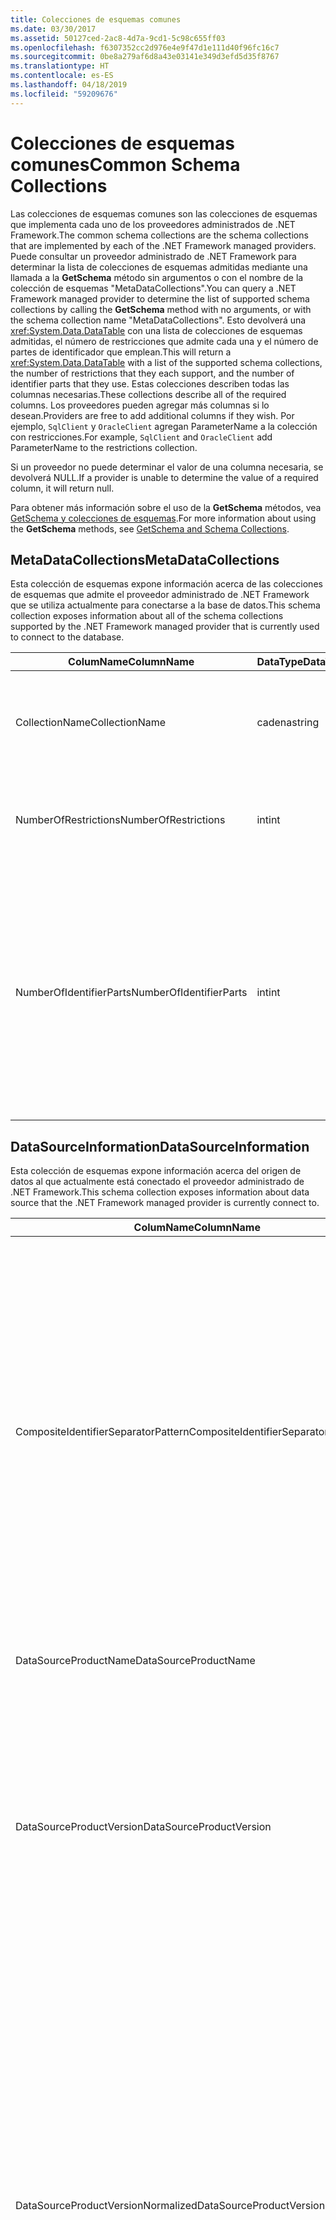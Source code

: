 ```yaml
---
title: Colecciones de esquemas comunes
ms.date: 03/30/2017
ms.assetid: 50127ced-2ac8-4d7a-9cd1-5c98c655ff03
ms.openlocfilehash: f6307352cc2d976e4e9f47d1e111d40f96fc16c7
ms.sourcegitcommit: 0be8a279af6d8a43e03141e349d3efd5d35f8767
ms.translationtype: HT
ms.contentlocale: es-ES
ms.lasthandoff: 04/18/2019
ms.locfileid: "59209676"
---
```

# <a name="common-schema-collections"></a><span data-ttu-id="05017-102">Colecciones de esquemas comunes</span><span class="sxs-lookup"><span data-stu-id="05017-102">Common Schema Collections</span></span>
<span data-ttu-id="05017-103">Las colecciones de esquemas comunes son las colecciones de esquemas que implementa cada uno de los proveedores administrados de .NET Framework.</span><span class="sxs-lookup"><span data-stu-id="05017-103">The common schema collections are the schema collections that are implemented by each of the .NET Framework managed providers.</span></span> <span data-ttu-id="05017-104">Puede consultar un proveedor administrado de .NET Framework para determinar la lista de colecciones de esquemas admitidas mediante una llamada a la **GetSchema** método sin argumentos o con el nombre de la colección de esquemas "MetaDataCollections".</span><span class="sxs-lookup"><span data-stu-id="05017-104">You can query a .NET Framework managed provider to determine the list of supported schema collections by calling the **GetSchema** method with no arguments, or with the schema collection name "MetaDataCollections".</span></span> <span data-ttu-id="05017-105">Esto devolverá una <xref:System.Data.DataTable> con una lista de colecciones de esquemas admitidas, el número de restricciones que admite cada una y el número de partes de identificador que emplean.</span><span class="sxs-lookup"><span data-stu-id="05017-105">This will return a <xref:System.Data.DataTable> with a list of the supported schema collections, the number of restrictions that they each support, and the number of identifier parts that they use.</span></span> <span data-ttu-id="05017-106">Estas colecciones describen todas las columnas necesarias.</span><span class="sxs-lookup"><span data-stu-id="05017-106">These collections describe all of the required columns.</span></span> <span data-ttu-id="05017-107">Los proveedores pueden agregar más columnas si lo desean.</span><span class="sxs-lookup"><span data-stu-id="05017-107">Providers are free to add additional columns if they wish.</span></span> <span data-ttu-id="05017-108">Por ejemplo, `SqlClient` y `OracleClient` agregan ParameterName a la colección con restricciones.</span><span class="sxs-lookup"><span data-stu-id="05017-108">For example, `SqlClient` and `OracleClient` add ParameterName to the restrictions collection.</span></span>  
  
 <span data-ttu-id="05017-109">Si un proveedor no puede determinar el valor de una columna necesaria, se devolverá NULL.</span><span class="sxs-lookup"><span data-stu-id="05017-109">If a provider is unable to determine the value of a required column, it will return null.</span></span>  
  
 <span data-ttu-id="05017-110">Para obtener más información sobre el uso de la **GetSchema** métodos, vea [GetSchema y colecciones de esquemas](../../../../docs/framework/data/adonet/getschema-and-schema-collections.md).</span><span class="sxs-lookup"><span data-stu-id="05017-110">For more information about using the **GetSchema** methods, see [GetSchema and Schema Collections](../../../../docs/framework/data/adonet/getschema-and-schema-collections.md).</span></span>  
  
## <a name="metadatacollections"></a><span data-ttu-id="05017-111">MetaDataCollections</span><span class="sxs-lookup"><span data-stu-id="05017-111">MetaDataCollections</span></span>  
 <span data-ttu-id="05017-112">Esta colección de esquemas expone información acerca de las colecciones de esquemas que admite el proveedor administrado de .NET Framework que se utiliza actualmente para conectarse a la base de datos.</span><span class="sxs-lookup"><span data-stu-id="05017-112">This schema collection exposes information about all of the schema collections supported by the .NET Framework managed provider that is currently used to connect to the database.</span></span>  
  
|<span data-ttu-id="05017-113">ColumName</span><span class="sxs-lookup"><span data-stu-id="05017-113">ColumnName</span></span>|<span data-ttu-id="05017-114">DataType</span><span class="sxs-lookup"><span data-stu-id="05017-114">DataType</span></span>|<span data-ttu-id="05017-115">Descripción</span><span class="sxs-lookup"><span data-stu-id="05017-115">Description</span></span>|  
|----------------|--------------|-----------------|  
|<span data-ttu-id="05017-116">CollectionName</span><span class="sxs-lookup"><span data-stu-id="05017-116">CollectionName</span></span>|<span data-ttu-id="05017-117">cadena</span><span class="sxs-lookup"><span data-stu-id="05017-117">string</span></span>|<span data-ttu-id="05017-118">El nombre de la colección para pasar a la **GetSchema** método para devolver la colección.</span><span class="sxs-lookup"><span data-stu-id="05017-118">The name of the collection to pass to the **GetSchema** method to return the collection.</span></span>|  
|<span data-ttu-id="05017-119">NumberOfRestrictions</span><span class="sxs-lookup"><span data-stu-id="05017-119">NumberOfRestrictions</span></span>|<span data-ttu-id="05017-120">int</span><span class="sxs-lookup"><span data-stu-id="05017-120">int</span></span>|<span data-ttu-id="05017-121">El número de restricciones que se pueden especificar para la colección.</span><span class="sxs-lookup"><span data-stu-id="05017-121">The number of restrictions that may be specified for the collection.</span></span>|  
|<span data-ttu-id="05017-122">NumberOfIdentifierParts</span><span class="sxs-lookup"><span data-stu-id="05017-122">NumberOfIdentifierParts</span></span>|<span data-ttu-id="05017-123">int</span><span class="sxs-lookup"><span data-stu-id="05017-123">int</span></span>|<span data-ttu-id="05017-124">El número de partes del identificador compuesto y nombre del objeto de base de datos.</span><span class="sxs-lookup"><span data-stu-id="05017-124">The number of parts in the composite identifier/database object name.</span></span> <span data-ttu-id="05017-125">Por ejemplo, en SQL Server, sería 3 para las tablas y 4 para las columnas.</span><span class="sxs-lookup"><span data-stu-id="05017-125">For example, in SQL Server, this would be 3 for tables and 4 for columns.</span></span> <span data-ttu-id="05017-126">En Oracle, sería 2 para las tablas y 3 para las columnas.</span><span class="sxs-lookup"><span data-stu-id="05017-126">In Oracle, it would be 2 for tables and 3 for columns.</span></span>|  
  
## <a name="datasourceinformation"></a><span data-ttu-id="05017-127">DataSourceInformation</span><span class="sxs-lookup"><span data-stu-id="05017-127">DataSourceInformation</span></span>  
 <span data-ttu-id="05017-128">Esta colección de esquemas expone información acerca del origen de datos al que actualmente está conectado el proveedor administrado de .NET Framework.</span><span class="sxs-lookup"><span data-stu-id="05017-128">This schema collection exposes information about data source that the .NET Framework managed provider is currently connect to.</span></span>  
  
|<span data-ttu-id="05017-129">ColumName</span><span class="sxs-lookup"><span data-stu-id="05017-129">ColumnName</span></span>|<span data-ttu-id="05017-130">DataType</span><span class="sxs-lookup"><span data-stu-id="05017-130">DataType</span></span>|<span data-ttu-id="05017-131">Descripción</span><span class="sxs-lookup"><span data-stu-id="05017-131">Description</span></span>|  
|----------------|--------------|-----------------|  
|<span data-ttu-id="05017-132">CompositeIdentifierSeparatorPattern</span><span class="sxs-lookup"><span data-stu-id="05017-132">CompositeIdentifierSeparatorPattern</span></span>|<span data-ttu-id="05017-133">cadena</span><span class="sxs-lookup"><span data-stu-id="05017-133">string</span></span>|<span data-ttu-id="05017-134">La expresión regular que va a hacer corresponder los separadores compuestos en un identificador compuesto.</span><span class="sxs-lookup"><span data-stu-id="05017-134">The regular expression to match the composite separators in a composite identifier.</span></span> <span data-ttu-id="05017-135">Por ejemplo, "\\."</span><span class="sxs-lookup"><span data-stu-id="05017-135">For example, "\\."</span></span> <span data-ttu-id="05017-136">(para SQL Server) o "\@&#124;\\."</span><span class="sxs-lookup"><span data-stu-id="05017-136">(for SQL Server) or "\@&#124;\\."</span></span> <span data-ttu-id="05017-137">(en Oracle).</span><span class="sxs-lookup"><span data-stu-id="05017-137">(for Oracle).</span></span><br /><br /> <span data-ttu-id="05017-138">Un identificador compuesto es normalmente lo que se usa para un nombre de objeto de base de datos, por ejemplo: pubs.dbo.authors o pubs\@dbo.authors.</span><span class="sxs-lookup"><span data-stu-id="05017-138">A composite identifier is typically what is used for a database object name, for example: pubs.dbo.authors or pubs\@dbo.authors.</span></span><br /><br /> <span data-ttu-id="05017-139">SQL Server, utilice la expresión regular "\\.".</span><span class="sxs-lookup"><span data-stu-id="05017-139">For SQL Server, use the regular expression "\\.".</span></span> <span data-ttu-id="05017-140">En OracleClient, utilice "\@&#124;\\.".</span><span class="sxs-lookup"><span data-stu-id="05017-140">For OracleClient, use "\@&#124;\\.".</span></span><br /><br /> <span data-ttu-id="05017-141">En ODBC, utilice Catalog_name_seperator.</span><span class="sxs-lookup"><span data-stu-id="05017-141">For ODBC use the Catalog_name_seperator.</span></span><br /><br /> <span data-ttu-id="05017-142">En OLE DB, use DBLITERAL_CATALOG_SEPARATOR o DBLITERAL_SCHEMA_SEPARATOR.</span><span class="sxs-lookup"><span data-stu-id="05017-142">For OLE DB use DBLITERAL_CATALOG_SEPARATOR or DBLITERAL_SCHEMA_SEPARATOR.</span></span>|  
|<span data-ttu-id="05017-143">DataSourceProductName</span><span class="sxs-lookup"><span data-stu-id="05017-143">DataSourceProductName</span></span>|<span data-ttu-id="05017-144">cadena</span><span class="sxs-lookup"><span data-stu-id="05017-144">string</span></span>|<span data-ttu-id="05017-145">El nombre del producto al que tiene acceso el proveedor, por ejemplo, "Oracle" o "SQLServer".</span><span class="sxs-lookup"><span data-stu-id="05017-145">The name of the product accessed by the provider, such as "Oracle" or "SQLServer".</span></span>|  
|<span data-ttu-id="05017-146">DataSourceProductVersion</span><span class="sxs-lookup"><span data-stu-id="05017-146">DataSourceProductVersion</span></span>|<span data-ttu-id="05017-147">cadena</span><span class="sxs-lookup"><span data-stu-id="05017-147">string</span></span>|<span data-ttu-id="05017-148">Indica la versión del producto al que tiene acceso el proveedor, en el formato nativo de los orígenes de datos y no en el formato de Microsoft.</span><span class="sxs-lookup"><span data-stu-id="05017-148">Indicates the version of the product accessed by the provider, in the data sources native format and not in Microsoft format.</span></span><br /><br /> <span data-ttu-id="05017-149">En algunos casos, DataSourceProductVersion y DataSourceProductVersionNormalized tendrán el mismo valor.</span><span class="sxs-lookup"><span data-stu-id="05017-149">In some cases DataSourceProductVersion and DataSourceProductVersionNormalized will be the same value.</span></span> <span data-ttu-id="05017-150">En el caso de OLE DB y ODBC, serán siempre iguales dado que se asignan a la misma llamada de función en la API nativa subyacente.</span><span class="sxs-lookup"><span data-stu-id="05017-150">In the case of OLE DB and ODBC, these will always be the same as they are mapped to the same function call in the underlying native API.</span></span>|  
|<span data-ttu-id="05017-151">DataSourceProductVersionNormalized</span><span class="sxs-lookup"><span data-stu-id="05017-151">DataSourceProductVersionNormalized</span></span>|<span data-ttu-id="05017-152">cadena</span><span class="sxs-lookup"><span data-stu-id="05017-152">string</span></span>|<span data-ttu-id="05017-153">Una versión normalizada del origen de datos, de forma que se puede comparar con `String.Compare()`.</span><span class="sxs-lookup"><span data-stu-id="05017-153">A normalized version for the data source, such that it can be compared with `String.Compare()`.</span></span> <span data-ttu-id="05017-154">Su formato es coherente con todas las versiones del proveedor para evitar que la versión 10 se clasifique entre la versión 1 y la versión 2.</span><span class="sxs-lookup"><span data-stu-id="05017-154">The format of this is consistent for all versions of the provider to prevent version 10 from sorting between version 1 and version 2.</span></span><br /><br /> <span data-ttu-id="05017-155">Por ejemplo, el proveedor de Oracle utiliza un formato de "nn.nn.nn.nn.nn" en su versión normalizada, lo que hace que un origen de datos de Oracle 8i devuelva "08.01.07.04.01".</span><span class="sxs-lookup"><span data-stu-id="05017-155">For example, the Oracle provider uses a format of "nn.nn.nn.nn.nn" for its normalized version, which causes an Oracle 8i data source to return "08.01.07.04.01".</span></span> <span data-ttu-id="05017-156">SQL Server utiliza el formato típico de "nn.nn.nnnn" de Microsoft.</span><span class="sxs-lookup"><span data-stu-id="05017-156">SQL Server uses the typical Microsoft "nn.nn.nnnn" format.</span></span><br /><br /> <span data-ttu-id="05017-157">En algunos casos, DataSourceProductVersion y DataSourceProductVersionNormalized tendrán el mismo valor.</span><span class="sxs-lookup"><span data-stu-id="05017-157">In some cases, DataSourceProductVersion and DataSourceProductVersionNormalized will be the same value.</span></span> <span data-ttu-id="05017-158">En el caso de OLE DB y ODBC, serán siempre iguales dado que se asignan a la misma llamada de función en la API nativa subyacente.</span><span class="sxs-lookup"><span data-stu-id="05017-158">In the case of OLE DB and ODBC these will always be the same as they are mapped to the same function call in the underlying native API.</span></span>|  
|<span data-ttu-id="05017-159">GroupByBehavior</span><span class="sxs-lookup"><span data-stu-id="05017-159">GroupByBehavior</span></span>|<xref:System.Data.Common.GroupByBehavior>|<span data-ttu-id="05017-160">Especifica la relación entre las columnas de una cláusula GROUP BY y las columnas no agregadas de la lista de selección.</span><span class="sxs-lookup"><span data-stu-id="05017-160">Specifies the relationship between the columns in a GROUP BY clause and the non-aggregated columns in the select list.</span></span>|  
|<span data-ttu-id="05017-161">IdentifierPattern</span><span class="sxs-lookup"><span data-stu-id="05017-161">IdentifierPattern</span></span>|<span data-ttu-id="05017-162">cadena</span><span class="sxs-lookup"><span data-stu-id="05017-162">string</span></span>|<span data-ttu-id="05017-163">Expresión regular que crea una correspondencia con un identificador y con un valor de coincidencia del identificador.</span><span class="sxs-lookup"><span data-stu-id="05017-163">A regular expression that matches an identifier and has a match value of the identifier.</span></span> <span data-ttu-id="05017-164">Por ejemplo, "[A-Za-z0-9_#$]".</span><span class="sxs-lookup"><span data-stu-id="05017-164">For example "[A-Za-z0-9_#$]".</span></span>|  
|<span data-ttu-id="05017-165">IdentifierCase</span><span class="sxs-lookup"><span data-stu-id="05017-165">IdentifierCase</span></span>|<xref:System.Data.Common.IdentifierCase>|<span data-ttu-id="05017-166">Indica si los identificadores que no se incluyen entre comillas se usan con distinción de mayúsculas y minúsculas o no.</span><span class="sxs-lookup"><span data-stu-id="05017-166">Indicates whether non-quoted identifiers are treated as case sensitive or not.</span></span>|  
|<span data-ttu-id="05017-167">OrderByColumnsInSelect</span><span class="sxs-lookup"><span data-stu-id="05017-167">OrderByColumnsInSelect</span></span>|<span data-ttu-id="05017-168">bool</span><span class="sxs-lookup"><span data-stu-id="05017-168">bool</span></span>|<span data-ttu-id="05017-169">Especifica si las columnas de una cláusula ORDER BY deben estar en la lista de selección.</span><span class="sxs-lookup"><span data-stu-id="05017-169">Specifies whether columns in an ORDER BY clause must be in the select list.</span></span> <span data-ttu-id="05017-170">Un valor de true indica que es necesario que estén en la lista de selección; un valor de false indica que no es necesario que estén en la lista de selección.</span><span class="sxs-lookup"><span data-stu-id="05017-170">A value of true indicates that they are required to be in the select list, a value of false indicates that they are not required to be in the select list.</span></span>|  
|<span data-ttu-id="05017-171">ParameterMarkerFormat</span><span class="sxs-lookup"><span data-stu-id="05017-171">ParameterMarkerFormat</span></span>|<span data-ttu-id="05017-172">cadena</span><span class="sxs-lookup"><span data-stu-id="05017-172">string</span></span>|<span data-ttu-id="05017-173">Una cadena de formato que representa cómo dar formato a un parámetro.</span><span class="sxs-lookup"><span data-stu-id="05017-173">A format string that represents how to format a parameter.</span></span><br /><br /> <span data-ttu-id="05017-174">Si el origen de datos admite parámetros con nombre, el primer marcador de posición de esta cadena debe estar donde se debe dar formato al nombre del parámetro.</span><span class="sxs-lookup"><span data-stu-id="05017-174">If named parameters are supported by the data source, the first placeholder in this string should be where the parameter name should be formatted.</span></span><br /><br /> <span data-ttu-id="05017-175">Por ejemplo, si el origen de datos espera parámetros con nombre y el prefijo con un ':' Esto sería ":{0}".</span><span class="sxs-lookup"><span data-stu-id="05017-175">For example, if the data source expects parameters to be named and prefixed with an ‘:’ this would be ":{0}".</span></span> <span data-ttu-id="05017-176">Cuando se formatea con un nombre de parámetro de "p1", la cadena resultante es ":p1".</span><span class="sxs-lookup"><span data-stu-id="05017-176">When formatting this with a parameter name of "p1" the resulting string is ":p1".</span></span><br /><br /> <span data-ttu-id="05017-177">Si el origen de datos espera que los parámetros sean precedidos con el '\@', pero los nombres ya lo incluyen, esto sería '{0}' y el resultado de aplicar formato a un parámetro denominado "\@p1" simplemente sería "\@p1".</span><span class="sxs-lookup"><span data-stu-id="05017-177">If the data source expects parameters to be prefixed with the ‘\@’, but the names already include them, this would be ‘{0}’, and the result of formatting a parameter named "\@p1" would simply be "\@p1".</span></span><br /><br /> <span data-ttu-id="05017-178">Orígenes de datos que no esperan parámetros con nombre y espera que el uso de la '?'</span><span class="sxs-lookup"><span data-stu-id="05017-178">For data sources that do not expect named parameters and expect the use of the ‘?’</span></span> <span data-ttu-id="05017-179">carácter, se puede especificar simplemente la cadena de formato '?', lo que omitiría el nombre del parámetro.</span><span class="sxs-lookup"><span data-stu-id="05017-179">character, the format string can be specified as simply ‘?’, which would ignore the parameter name.</span></span> <span data-ttu-id="05017-180">En OLE DB, devolvemos ‘?’.</span><span class="sxs-lookup"><span data-stu-id="05017-180">For OLE DB we return ‘?’.</span></span>|  
|<span data-ttu-id="05017-181">ParameterMarkerPattern</span><span class="sxs-lookup"><span data-stu-id="05017-181">ParameterMarkerPattern</span></span>|<span data-ttu-id="05017-182">cadena</span><span class="sxs-lookup"><span data-stu-id="05017-182">string</span></span>|<span data-ttu-id="05017-183">Una expresión regular que crea una correspondencia con un marcador de parámetro.</span><span class="sxs-lookup"><span data-stu-id="05017-183">A regular expression that matches a parameter marker.</span></span> <span data-ttu-id="05017-184">Tendrá un valor de correspondencia del nombre del parámetro, si lo hay.</span><span class="sxs-lookup"><span data-stu-id="05017-184">It will have a match value of the parameter name, if any.</span></span><br /><br /> <span data-ttu-id="05017-185">Por ejemplo, si se admiten parámetros con nombre con un '\@' carácter de introducción que se incluirá en el nombre del parámetro, esto sería: "(\@[A-Za-z0-9_$ #] \*)".</span><span class="sxs-lookup"><span data-stu-id="05017-185">For example, if named parameters are supported with an ‘\@’ lead-in character that will be included in the parameter name, this would be: "(\@[A-Za-z0-9_$#]\*)".</span></span><br /><br /> <span data-ttu-id="05017-186">Sin embargo, si se admiten parámetros con nombre con un ':' como carácter de introducción y no es parte del nombre del parámetro, esto sería: ": ([A-Za-z0-9_$ #]\*)".</span><span class="sxs-lookup"><span data-stu-id="05017-186">However, if named parameters are supported with a ‘:’ as the lead-in character and it is not part of the parameter name, this would be: ":([A-Za-z0-9_$#]\*)".</span></span><br /><br /> <span data-ttu-id="05017-187">Naturalmente, si el origen de datos no admite parámetros con nombre, el resultado sería "?".</span><span class="sxs-lookup"><span data-stu-id="05017-187">Of course, if the data source doesn’t support named parameters, this would simply be "?".</span></span>|  
|<span data-ttu-id="05017-188">ParameterNameMaxLength</span><span class="sxs-lookup"><span data-stu-id="05017-188">ParameterNameMaxLength</span></span>|<span data-ttu-id="05017-189">int</span><span class="sxs-lookup"><span data-stu-id="05017-189">int</span></span>|<span data-ttu-id="05017-190">La longitud máxima del nombre del parámetro en caracteres.</span><span class="sxs-lookup"><span data-stu-id="05017-190">The maximum length of a parameter name in characters.</span></span> <span data-ttu-id="05017-191">Visual Studio espera que si se admiten nombres de parámetros, el valor mínimo de la longitud máxima sea 30 caracteres.</span><span class="sxs-lookup"><span data-stu-id="05017-191">Visual Studio expects that if parameter names are supported, the minimum value for the maximum length is 30 characters.</span></span><br /><br /> <span data-ttu-id="05017-192">Si el origen de datos no admite parámetros con nombre, esta propiedad devuelve cero.</span><span class="sxs-lookup"><span data-stu-id="05017-192">If the data source does not support named parameters, this property returns zero.</span></span>|  
|<span data-ttu-id="05017-193">ParameterNamePattern</span><span class="sxs-lookup"><span data-stu-id="05017-193">ParameterNamePattern</span></span>|<span data-ttu-id="05017-194">cadena</span><span class="sxs-lookup"><span data-stu-id="05017-194">string</span></span>|<span data-ttu-id="05017-195">Una expresión regular que crea una correspondencia con los nombres de parámetros válidos.</span><span class="sxs-lookup"><span data-stu-id="05017-195">A regular expression that matches the valid parameter names.</span></span> <span data-ttu-id="05017-196">Según el origen de datos, existen diferentes reglas respecto a los caracteres que se pueden utilizar en los nombres de parámetros.</span><span class="sxs-lookup"><span data-stu-id="05017-196">Different data sources have different rules regarding the characters that may be used for parameter names.</span></span><br /><br /> <span data-ttu-id="05017-197">Visual Studio espera que si se admiten nombres de parámetros, los caracteres "\p{Lu}\p{Ll}\p{Lt}\p{Lm}\p{Lo}\p{Nl}\p{Nd}" son el juego mínimo de caracteres admitidos que son válidos en nombres de parámetros.</span><span class="sxs-lookup"><span data-stu-id="05017-197">Visual Studio expects that if parameter names are supported, the characters "\p{Lu}\p{Ll}\p{Lt}\p{Lm}\p{Lo}\p{Nl}\p{Nd}" are the minimum supported set of characters that are valid for parameter names.</span></span>|  
|<span data-ttu-id="05017-198">QuotedIdentifierPattern</span><span class="sxs-lookup"><span data-stu-id="05017-198">QuotedIdentifierPattern</span></span>|<span data-ttu-id="05017-199">cadena</span><span class="sxs-lookup"><span data-stu-id="05017-199">string</span></span>|<span data-ttu-id="05017-200">Una expresión regular que crea una correspondencia con un identificador incluido entre comillas y que tiene un valor de correspondencia del propio identificador sin las comillas.</span><span class="sxs-lookup"><span data-stu-id="05017-200">A regular expression that matches a quoted identifier and has a match value of the identifier itself without the quotes.</span></span> <span data-ttu-id="05017-201">Por ejemplo, si el origen de datos utiliza comillas dobles para identificar los identificadores entre comillas, sería: "(([^\\"]&#124;\\"\\") \*) ".</span><span class="sxs-lookup"><span data-stu-id="05017-201">For example, if the data source used double-quotes to identify quoted identifiers, this would be: "(([^\\"]&#124;\\"\\")\*)".</span></span>|  
|<span data-ttu-id="05017-202">QuotedIdentifierCase</span><span class="sxs-lookup"><span data-stu-id="05017-202">QuotedIdentifierCase</span></span>|<xref:System.Data.Common.IdentifierCase>|<span data-ttu-id="05017-203">Indica si los identificadores incluidos entre comillas se tratan o no como con diferenciación entre mayúsculas y minúsculas.</span><span class="sxs-lookup"><span data-stu-id="05017-203">Indicates whether quoted identifiers are treated as case sensitive or not.</span></span>|  
|<span data-ttu-id="05017-204">StatementSeparatorPattern</span><span class="sxs-lookup"><span data-stu-id="05017-204">StatementSeparatorPattern</span></span>|<span data-ttu-id="05017-205">cadena</span><span class="sxs-lookup"><span data-stu-id="05017-205">string</span></span>|<span data-ttu-id="05017-206">Una expresión regular que crea una correspondencia con el separador de instrucciones.</span><span class="sxs-lookup"><span data-stu-id="05017-206">A regular expression that matches the statement separator.</span></span>|  
|<span data-ttu-id="05017-207">StringLiteralPattern</span><span class="sxs-lookup"><span data-stu-id="05017-207">StringLiteralPattern</span></span>|<span data-ttu-id="05017-208">cadena</span><span class="sxs-lookup"><span data-stu-id="05017-208">string</span></span>|<span data-ttu-id="05017-209">Una expresión regular que crea una correspondencia con un literal de cadena y que tiene un valor de correspondencia del propio literal.</span><span class="sxs-lookup"><span data-stu-id="05017-209">A regular expression that matches a string literal and has a match value of the literal itself.</span></span> <span data-ttu-id="05017-210">Por ejemplo, si el origen de datos usa comillas simples para identificar cadenas, sería: "('([^']&#124;'') \*')"'</span><span class="sxs-lookup"><span data-stu-id="05017-210">For example, if the data source used single-quotes to identify strings, this would be: "('([^']&#124;'')\*')"'</span></span>|  
|<span data-ttu-id="05017-211">SupportedJoinOperators</span><span class="sxs-lookup"><span data-stu-id="05017-211">SupportedJoinOperators</span></span>|<xref:System.Data.Common.SupportedJoinOperators>|<span data-ttu-id="05017-212">Especifica los tipos de instrucciones de unión SQL que admite el origen de datos.</span><span class="sxs-lookup"><span data-stu-id="05017-212">Specifies what types of SQL join statements are supported by the data source.</span></span>|  
  
## <a name="datatypes"></a><span data-ttu-id="05017-213">DataTypes</span><span class="sxs-lookup"><span data-stu-id="05017-213">DataTypes</span></span>  
 <span data-ttu-id="05017-214">Esta colección de esquemas expone información acerca de los tipos de datos que admite la base de datos a la que está conectado actualmente el proveedor de datos de .NET Framework.</span><span class="sxs-lookup"><span data-stu-id="05017-214">This schema collection exposes information about the data types that are supported by the database that the .NET Framework managed provider is currently connected to.</span></span>  
  
|<span data-ttu-id="05017-215">ColumName</span><span class="sxs-lookup"><span data-stu-id="05017-215">ColumnName</span></span>|<span data-ttu-id="05017-216">DataType</span><span class="sxs-lookup"><span data-stu-id="05017-216">DataType</span></span>|<span data-ttu-id="05017-217">Descripción</span><span class="sxs-lookup"><span data-stu-id="05017-217">Description</span></span>|  
|----------------|--------------|-----------------|  
|<span data-ttu-id="05017-218">TypeName</span><span class="sxs-lookup"><span data-stu-id="05017-218">TypeName</span></span>|<span data-ttu-id="05017-219">cadena</span><span class="sxs-lookup"><span data-stu-id="05017-219">string</span></span>|<span data-ttu-id="05017-220">El nombre del tipo de datos específico del proveedor.</span><span class="sxs-lookup"><span data-stu-id="05017-220">The provider-specific data type name.</span></span>|  
|<span data-ttu-id="05017-221">ProviderDbType</span><span class="sxs-lookup"><span data-stu-id="05017-221">ProviderDbType</span></span>|<span data-ttu-id="05017-222">int</span><span class="sxs-lookup"><span data-stu-id="05017-222">int</span></span>|<span data-ttu-id="05017-223">El valor del tipo específico del proveedor que se debe utilizar al especificar el tipo de un parámetro.</span><span class="sxs-lookup"><span data-stu-id="05017-223">The provider-specific type value that should be used when specifying a parameter’s type.</span></span> <span data-ttu-id="05017-224">Por ejemplo, SqlDbType.Money u OracleType.Blob.</span><span class="sxs-lookup"><span data-stu-id="05017-224">For example, SqlDbType.Money or OracleType.Blob.</span></span>|  
|<span data-ttu-id="05017-225">ColumnSize</span><span class="sxs-lookup"><span data-stu-id="05017-225">ColumnSize</span></span>|<span data-ttu-id="05017-226">long</span><span class="sxs-lookup"><span data-stu-id="05017-226">long</span></span>|<span data-ttu-id="05017-227">La longitud de una columna o parámetro no numérico hace referencia a la longitud máxima o a la longitud que ha definido el proveedor para este tipo.</span><span class="sxs-lookup"><span data-stu-id="05017-227">The length of a non-numeric column or parameter refers to either the maximum or the length defined for this type by the provider.</span></span><br /><br /> <span data-ttu-id="05017-228">En datos de caracteres, es la longitud máxima o definida en unidades por el origen de datos.</span><span class="sxs-lookup"><span data-stu-id="05017-228">For character data, this is the maximum or defined length in units, defined by the data source.</span></span> <span data-ttu-id="05017-229">Oracle tiene el concepto de especificar una longitud y, a continuación, el tamaño de almacenamiento real en algunos tipos de datos de caracteres.</span><span class="sxs-lookup"><span data-stu-id="05017-229">Oracle has the concept of specifying a length and then specifying the actual storage size for some character data types.</span></span> <span data-ttu-id="05017-230">Esto solo define la longitud en unidades en Oracle.</span><span class="sxs-lookup"><span data-stu-id="05017-230">This defines only the length in units for Oracle.</span></span><br /><br /> <span data-ttu-id="05017-231">En los tipos de datos de fecha y hora, es la longitud de la representación de cadena (suponiendo la precisión máxima permitida del componente de segundos decimales).</span><span class="sxs-lookup"><span data-stu-id="05017-231">For date-time data types, this is the length of the string representation (assuming the maximum allowed precision of the fractional seconds component).</span></span><br /><br /> <span data-ttu-id="05017-232">Si el tipo de datos es numérico, es el límite superior en la precisión máxima del tipo de datos.</span><span class="sxs-lookup"><span data-stu-id="05017-232">If the data type is numeric, this is the upper bound on the maximum precision of the data type.</span></span>|  
|<span data-ttu-id="05017-233">CreateFormat</span><span class="sxs-lookup"><span data-stu-id="05017-233">CreateFormat</span></span>|<span data-ttu-id="05017-234">cadena</span><span class="sxs-lookup"><span data-stu-id="05017-234">string</span></span>|<span data-ttu-id="05017-235">La cadena de formato que representa cómo agregar esta columna a una instrucción de definición de datos, como CREATE TABLE.</span><span class="sxs-lookup"><span data-stu-id="05017-235">Format string that represents how to add this column to a data definition statement, such as CREATE TABLE.</span></span> <span data-ttu-id="05017-236">Cada elemento de la matriz CreateParameter se debe representar con un "marcador de parámetro" en la cadena de formato.</span><span class="sxs-lookup"><span data-stu-id="05017-236">Each element in the CreateParameter array should be represented by a "parameter marker" in the format string.</span></span><br /><br /> <span data-ttu-id="05017-237">Por ejemplo, el tipo de datos SQL DECIMAL necesita una precisión y una escala.</span><span class="sxs-lookup"><span data-stu-id="05017-237">For example, the SQL data type DECIMAL needs a precision and a scale.</span></span> <span data-ttu-id="05017-238">En este caso, la cadena de formato sería "DECIMAL ({0},{1})".</span><span class="sxs-lookup"><span data-stu-id="05017-238">In this case, the format string would be "DECIMAL({0},{1})".</span></span>|  
|<span data-ttu-id="05017-239">CreateParameters</span><span class="sxs-lookup"><span data-stu-id="05017-239">CreateParameters</span></span>|<span data-ttu-id="05017-240">cadena</span><span class="sxs-lookup"><span data-stu-id="05017-240">string</span></span>|<span data-ttu-id="05017-241">Los parámetros de creación que se deben especificar al crear una columna de este tipo de datos.</span><span class="sxs-lookup"><span data-stu-id="05017-241">The creation parameters that must be specified when creating a column of this data type.</span></span> <span data-ttu-id="05017-242">Cada parámetro de creación se muestra en la cadena, separado por una coma en el orden en que se suministran.</span><span class="sxs-lookup"><span data-stu-id="05017-242">Each creation parameter is listed in the string, separated by a comma in the order they are to be supplied.</span></span><br /><br /> <span data-ttu-id="05017-243">Por ejemplo, el tipo de datos SQL DECIMAL necesita una precisión y una escala.</span><span class="sxs-lookup"><span data-stu-id="05017-243">For example, the SQL data type DECIMAL needs a precision and a scale.</span></span> <span data-ttu-id="05017-244">En este caso, los parámetros de creación deben contener la cadena "precisión, escala".</span><span class="sxs-lookup"><span data-stu-id="05017-244">In this case, the creation parameters should contain the string "precision, scale".</span></span><br /><br /> <span data-ttu-id="05017-245">En un comando de texto para crear una columna DECIMAL con una precisión de 10 y una escala de 2, el valor de la columna CreateFormat podría ser DECIMAL ({0},{1}) "y la especificación completa del tipo sería decimal (10,2).</span><span class="sxs-lookup"><span data-stu-id="05017-245">In a text command to create a DECIMAL column with a precision of 10 and a scale of 2, the value of the CreateFormat column might be DECIMAL({0},{1})" and the complete type specification would be DECIMAL(10,2).</span></span>|  
|<span data-ttu-id="05017-246">DataType</span><span class="sxs-lookup"><span data-stu-id="05017-246">DataType</span></span>|<span data-ttu-id="05017-247">cadena</span><span class="sxs-lookup"><span data-stu-id="05017-247">string</span></span>|<span data-ttu-id="05017-248">El nombre del tipo de datos de .NET Framework.</span><span class="sxs-lookup"><span data-stu-id="05017-248">The name of the .NET Framework type of the data type.</span></span>|  
|<span data-ttu-id="05017-249">IsAutoincrementable</span><span class="sxs-lookup"><span data-stu-id="05017-249">IsAutoincrementable</span></span>|<span data-ttu-id="05017-250">bool</span><span class="sxs-lookup"><span data-stu-id="05017-250">bool</span></span>|<span data-ttu-id="05017-251">true: los valores de este tipo de datos pueden ser de incremento automático.</span><span class="sxs-lookup"><span data-stu-id="05017-251">true—Values of this data type may be auto-incrementing.</span></span><br /><br /> <span data-ttu-id="05017-252">false: los valores de este tipo de datos podrían no ser de incremento automático.</span><span class="sxs-lookup"><span data-stu-id="05017-252">false—Values of this data type may not be auto-incrementing.</span></span><br /><br /> <span data-ttu-id="05017-253">Tenga en cuenta que esto simplemente indica si una columna de este tipo de datos podría ser de incremento automático, no que todas las columnas de este tipo lo sean.</span><span class="sxs-lookup"><span data-stu-id="05017-253">Note that this merely indicates whether a column of this data type may be auto-incrementing, not that all columns of this type are auto-incrementing.</span></span>|  
|<span data-ttu-id="05017-254">IsBestMatch</span><span class="sxs-lookup"><span data-stu-id="05017-254">IsBestMatch</span></span>|<span data-ttu-id="05017-255">bool</span><span class="sxs-lookup"><span data-stu-id="05017-255">bool</span></span>|<span data-ttu-id="05017-256">true: el tipo de datos es la mejor coincidencia entre todos los tipos de datos del almacén de datos y el tipo de datos de .NET Framework que indica el valor de la columna DataType.</span><span class="sxs-lookup"><span data-stu-id="05017-256">true—The data type is the best match between all data types in the data store and the .NET Framework data type indicated by the value in the DataType column.</span></span><br /><br /> <span data-ttu-id="05017-257">false: el tipo de datos no es la mejor coincidencia.</span><span class="sxs-lookup"><span data-stu-id="05017-257">false—The data type is not the best match.</span></span><br /><br /> <span data-ttu-id="05017-258">En cada conjunto de filas en las que el valor de la columna DataType sea el mismo, la columna IsBestMatch solo se establece en true en una fila.</span><span class="sxs-lookup"><span data-stu-id="05017-258">For each set of rows in which the value of the DataType column is the same, the IsBestMatch column is set to true in only one row.</span></span>|  
|<span data-ttu-id="05017-259">IsCaseSensitive</span><span class="sxs-lookup"><span data-stu-id="05017-259">IsCaseSensitive</span></span>|<span data-ttu-id="05017-260">bool</span><span class="sxs-lookup"><span data-stu-id="05017-260">bool</span></span>|<span data-ttu-id="05017-261">true: el tipo de datos es de tipo carácter y distingue entre mayúsculas y minúsculas.</span><span class="sxs-lookup"><span data-stu-id="05017-261">true—The data type is a character type and is case-sensitive.</span></span><br /><br /> <span data-ttu-id="05017-262">false: el tipo de datos no es de tipo carácter y no distingue entre mayúsculas y minúsculas.</span><span class="sxs-lookup"><span data-stu-id="05017-262">false—The data type is not a character type or is not case-sensitive.</span></span>|  
|<span data-ttu-id="05017-263">IsFixedLength</span><span class="sxs-lookup"><span data-stu-id="05017-263">IsFixedLength</span></span>|<span data-ttu-id="05017-264">bool</span><span class="sxs-lookup"><span data-stu-id="05017-264">bool</span></span>|<span data-ttu-id="05017-265">true: las columnas de este tipo de datos creadas con el lenguaje de definición de datos (DDL) serán de longitud fija.</span><span class="sxs-lookup"><span data-stu-id="05017-265">true—Columns of this data type created by the data definition language (DDL) will be of fixed length.</span></span><br /><br /> <span data-ttu-id="05017-266">false: las columnas de este tipo de datos creadas con la DDL serán de longitud variable.</span><span class="sxs-lookup"><span data-stu-id="05017-266">false—Columns of this data type created by the DDL will be of variable length.</span></span><br /><br /> <span data-ttu-id="05017-267">DBNull.Value: no se sabe si el proveedor asignará este campo con una columna de longitud fija o variable.</span><span class="sxs-lookup"><span data-stu-id="05017-267">DBNull.Value—It is not known whether the provider will map this field with a fixed-length or variable-length column.</span></span>|  
|<span data-ttu-id="05017-268">IsFixedPrecisionScale</span><span class="sxs-lookup"><span data-stu-id="05017-268">IsFixedPrecisionScale</span></span>|<span data-ttu-id="05017-269">bool</span><span class="sxs-lookup"><span data-stu-id="05017-269">bool</span></span>|<span data-ttu-id="05017-270">true: el tipo de datos tiene una precisión y escala fijas.</span><span class="sxs-lookup"><span data-stu-id="05017-270">true—The data type has a fixed precision and scale.</span></span><br /><br /> <span data-ttu-id="05017-271">false: el tipo de datos no tiene una precisión y escala fijas.</span><span class="sxs-lookup"><span data-stu-id="05017-271">false—The data type does not have a fixed precision and scale.</span></span>|  
|<span data-ttu-id="05017-272">IsLong</span><span class="sxs-lookup"><span data-stu-id="05017-272">IsLong</span></span>|<span data-ttu-id="05017-273">bool</span><span class="sxs-lookup"><span data-stu-id="05017-273">bool</span></span>|<span data-ttu-id="05017-274">true: el tipo de datos contiene datos muy largos; la definición de datos muy largos es específica del proveedor.</span><span class="sxs-lookup"><span data-stu-id="05017-274">true—The data type contains very long data; the definition of very long data is provider-specific.</span></span><br /><br /> <span data-ttu-id="05017-275">false: el tipo de datos no contiene datos muy largos.</span><span class="sxs-lookup"><span data-stu-id="05017-275">false—The data type does not contain very long data.</span></span>|  
|<span data-ttu-id="05017-276">IsNullable</span><span class="sxs-lookup"><span data-stu-id="05017-276">IsNullable</span></span>|<span data-ttu-id="05017-277">bool</span><span class="sxs-lookup"><span data-stu-id="05017-277">bool</span></span>|<span data-ttu-id="05017-278">true: el tipo de datos acepta valores NULL.</span><span class="sxs-lookup"><span data-stu-id="05017-278">true—The data type is nullable.</span></span><br /><br /> <span data-ttu-id="05017-279">false: el tipo de datos no acepta valores NULL.</span><span class="sxs-lookup"><span data-stu-id="05017-279">false—The data type is not nullable.</span></span><br /><br /> <span data-ttu-id="05017-280">DBNull.Value: no se sabe si el tipo de datos acepta valores NULL.</span><span class="sxs-lookup"><span data-stu-id="05017-280">DBNull.Value—It is not known whether the data type is nullable.</span></span>|  
|<span data-ttu-id="05017-281">IsSearchable</span><span class="sxs-lookup"><span data-stu-id="05017-281">IsSearchable</span></span>|<span data-ttu-id="05017-282">bool</span><span class="sxs-lookup"><span data-stu-id="05017-282">bool</span></span>|<span data-ttu-id="05017-283">true: el tipo de datos se puede utilizar en una cláusula WHERE con cualquier operador, excepto con el predicado LIKE.</span><span class="sxs-lookup"><span data-stu-id="05017-283">true—The data type can be used in a WHERE clause with any operator except the LIKE predicate.</span></span><br /><br /> <span data-ttu-id="05017-284">false: el tipo de datos no se puede utilizar en una cláusula WHERE con ningún operador, excepto con el predicado LIKE.</span><span class="sxs-lookup"><span data-stu-id="05017-284">false—The data type cannot be used in a WHERE clause with any operator except the LIKE predicate.</span></span>|  
|<span data-ttu-id="05017-285">IsSearchableWithLike</span><span class="sxs-lookup"><span data-stu-id="05017-285">IsSearchableWithLike</span></span>|<span data-ttu-id="05017-286">bool</span><span class="sxs-lookup"><span data-stu-id="05017-286">bool</span></span>|<span data-ttu-id="05017-287">true: el tipo de datos se puede utilizar con el predicado LIKE</span><span class="sxs-lookup"><span data-stu-id="05017-287">true—The data type can be used with the LIKE predicate</span></span><br /><br /> <span data-ttu-id="05017-288">false: el tipo de datos no se puede utilizar con el predicado LIKE.</span><span class="sxs-lookup"><span data-stu-id="05017-288">false—The data type cannot be used with the LIKE predicate.</span></span>|  
|<span data-ttu-id="05017-289">IsUnsigned</span><span class="sxs-lookup"><span data-stu-id="05017-289">IsUnsigned</span></span>|<span data-ttu-id="05017-290">bool</span><span class="sxs-lookup"><span data-stu-id="05017-290">bool</span></span>|<span data-ttu-id="05017-291">true: el tipo de datos es sin signo.</span><span class="sxs-lookup"><span data-stu-id="05017-291">true—The data type is unsigned.</span></span><br /><br /> <span data-ttu-id="05017-292">false: el tipo de datos es con signo.</span><span class="sxs-lookup"><span data-stu-id="05017-292">false—The data type is signed.</span></span><br /><br /> <span data-ttu-id="05017-293">DBNull.Value: no es aplicable al tipo de datos.</span><span class="sxs-lookup"><span data-stu-id="05017-293">DBNull.Value—Not applicable to data type.</span></span>|  
|<span data-ttu-id="05017-294">MaximumScale</span><span class="sxs-lookup"><span data-stu-id="05017-294">MaximumScale</span></span>|<span data-ttu-id="05017-295">short</span><span class="sxs-lookup"><span data-stu-id="05017-295">short</span></span>|<span data-ttu-id="05017-296">Si el indicador de tipos es un tipo numérico, es el número máximo de dígitos permitidos a la derecha del separador decimal.</span><span class="sxs-lookup"><span data-stu-id="05017-296">If the type indicator is a numeric type, this is the maximum number of digits allowed to the right of the decimal point.</span></span> <span data-ttu-id="05017-297">De lo contrario, es DBNull.Value.</span><span class="sxs-lookup"><span data-stu-id="05017-297">Otherwise, this is DBNull.Value.</span></span>|  
|<span data-ttu-id="05017-298">MinimumScale</span><span class="sxs-lookup"><span data-stu-id="05017-298">MinimumScale</span></span>|<span data-ttu-id="05017-299">short</span><span class="sxs-lookup"><span data-stu-id="05017-299">short</span></span>|<span data-ttu-id="05017-300">Si el indicador de tipos es un tipo numérico, es el número mínimo de dígitos permitidos a la derecha del separador decimal.</span><span class="sxs-lookup"><span data-stu-id="05017-300">If the type indicator is a numeric type, this is the minimum number of digits allowed to the right of the decimal point.</span></span> <span data-ttu-id="05017-301">De lo contrario, es DBNull.Value.</span><span class="sxs-lookup"><span data-stu-id="05017-301">Otherwise, this is DBNull.Value.</span></span>|  
|<span data-ttu-id="05017-302">IsConcurrencyType</span><span class="sxs-lookup"><span data-stu-id="05017-302">IsConcurrencyType</span></span>|<span data-ttu-id="05017-303">bool</span><span class="sxs-lookup"><span data-stu-id="05017-303">bool</span></span>|<span data-ttu-id="05017-304">true: la base de datos actualiza el tipo de datos cada vez que cambia la fila y el valor de la columna es diferente de todos los valores anteriores.</span><span class="sxs-lookup"><span data-stu-id="05017-304">true – the data type is updated by the database every time the row is changed and the value of the column is different from all previous values</span></span><br /><br /> <span data-ttu-id="05017-305">false: la base de datos no actualiza el tipo de datos cada vez que cambia la fila.</span><span class="sxs-lookup"><span data-stu-id="05017-305">false – the data type is note updated by the database every time the row is changed</span></span><br /><br /> <span data-ttu-id="05017-306">DBNull.Value: la base de datos no admite este tipo de datos.</span><span class="sxs-lookup"><span data-stu-id="05017-306">DBNull.Value – the database does not support this type of data type</span></span>|  
|<span data-ttu-id="05017-307">IsLiteralSupported</span><span class="sxs-lookup"><span data-stu-id="05017-307">IsLiteralSupported</span></span>|<span data-ttu-id="05017-308">bool</span><span class="sxs-lookup"><span data-stu-id="05017-308">bool</span></span>|<span data-ttu-id="05017-309">true: el tipo de datos se puede expresar como un literal.</span><span class="sxs-lookup"><span data-stu-id="05017-309">true – the data type can be expressed as a literal</span></span><br /><br /> <span data-ttu-id="05017-310">false: el tipo de datos no se puede expresar como un literal.</span><span class="sxs-lookup"><span data-stu-id="05017-310">false – the data type can not be expressed as a literal</span></span>|  
|<span data-ttu-id="05017-311">LiteralPrefix</span><span class="sxs-lookup"><span data-stu-id="05017-311">LiteralPrefix</span></span>|<span data-ttu-id="05017-312">cadena</span><span class="sxs-lookup"><span data-stu-id="05017-312">string</span></span>|<span data-ttu-id="05017-313">El prefijo aplicado a un literal dado.</span><span class="sxs-lookup"><span data-stu-id="05017-313">The prefix applied to a given literal.</span></span>|  
|<span data-ttu-id="05017-314">LiteralSuffix</span><span class="sxs-lookup"><span data-stu-id="05017-314">LiteralSuffix</span></span>|<span data-ttu-id="05017-315">cadena</span><span class="sxs-lookup"><span data-stu-id="05017-315">string</span></span>|<span data-ttu-id="05017-316">El sufijo aplicado a un literal dado.</span><span class="sxs-lookup"><span data-stu-id="05017-316">The suffix applied to a given literal.</span></span>|  
|<span data-ttu-id="05017-317">NativeDataType</span><span class="sxs-lookup"><span data-stu-id="05017-317">NativeDataType</span></span>|<span data-ttu-id="05017-318">String</span><span class="sxs-lookup"><span data-stu-id="05017-318">String</span></span>|<span data-ttu-id="05017-319">NativeDataType es una columna específica de OLE DB para la exposición del tipo de datos de OLE DB.</span><span class="sxs-lookup"><span data-stu-id="05017-319">NativeDataType is an OLE DB specific column for exposing the OLE DB type of the data type .</span></span>|  
  
## <a name="restrictions"></a><span data-ttu-id="05017-320">Restricciones</span><span class="sxs-lookup"><span data-stu-id="05017-320">Restrictions</span></span>  
 <span data-ttu-id="05017-321">Esta colección de esquemas expone información acerca de las restricciones que admite el proveedor administrado de .NET Framework que está actualmente conectado a la base de datos.</span><span class="sxs-lookup"><span data-stu-id="05017-321">This schema collection exposed information about the restrictions that are supported by the .NET Framework managed provider that is currently used to connect to the database.</span></span>  
  
|<span data-ttu-id="05017-322">ColumName</span><span class="sxs-lookup"><span data-stu-id="05017-322">ColumnName</span></span>|<span data-ttu-id="05017-323">DataType</span><span class="sxs-lookup"><span data-stu-id="05017-323">DataType</span></span>|<span data-ttu-id="05017-324">Descripción</span><span class="sxs-lookup"><span data-stu-id="05017-324">Description</span></span>|  
|----------------|--------------|-----------------|  
|<span data-ttu-id="05017-325">CollectionName</span><span class="sxs-lookup"><span data-stu-id="05017-325">CollectionName</span></span>|<span data-ttu-id="05017-326">cadena</span><span class="sxs-lookup"><span data-stu-id="05017-326">string</span></span>|<span data-ttu-id="05017-327">El nombre de la colección a la que se aplican estas restricciones.</span><span class="sxs-lookup"><span data-stu-id="05017-327">The name of the collection that these restrictions apply to.</span></span>|  
|<span data-ttu-id="05017-328">RestrictionName</span><span class="sxs-lookup"><span data-stu-id="05017-328">RestrictionName</span></span>|<span data-ttu-id="05017-329">cadena</span><span class="sxs-lookup"><span data-stu-id="05017-329">string</span></span>|<span data-ttu-id="05017-330">El nombre de la restricción en la colección.</span><span class="sxs-lookup"><span data-stu-id="05017-330">The name of the restriction in the collection.</span></span>|  
|<span data-ttu-id="05017-331">RestrictionDefault</span><span class="sxs-lookup"><span data-stu-id="05017-331">RestrictionDefault</span></span>|<span data-ttu-id="05017-332">cadena</span><span class="sxs-lookup"><span data-stu-id="05017-332">string</span></span>|<span data-ttu-id="05017-333">ignorado.</span><span class="sxs-lookup"><span data-stu-id="05017-333">Ignored.</span></span>|  
|<span data-ttu-id="05017-334">RestrictionNumber</span><span class="sxs-lookup"><span data-stu-id="05017-334">RestrictionNumber</span></span>|<span data-ttu-id="05017-335">int</span><span class="sxs-lookup"><span data-stu-id="05017-335">int</span></span>|<span data-ttu-id="05017-336">La ubicación real de las restricciones de colecciones en la que se encuentra esta restricción en particular.</span><span class="sxs-lookup"><span data-stu-id="05017-336">The actual location in the collections restrictions that this particular restriction falls in.</span></span>|  
  
## <a name="reservedwords"></a><span data-ttu-id="05017-337">ReservedWords</span><span class="sxs-lookup"><span data-stu-id="05017-337">ReservedWords</span></span>  
 <span data-ttu-id="05017-338">Esta colección de esquemas expone información sobre las palabras que reserva la base de datos a la que está conectado actualmente el proveedor de datos de .NET Framework.</span><span class="sxs-lookup"><span data-stu-id="05017-338">This schema collection exposes information about the words that are reserved by the database that the .NET Framework managed provider that is currently connected to.</span></span>  
  
|<span data-ttu-id="05017-339">ColumName</span><span class="sxs-lookup"><span data-stu-id="05017-339">ColumnName</span></span>|<span data-ttu-id="05017-340">DataType</span><span class="sxs-lookup"><span data-stu-id="05017-340">DataType</span></span>|<span data-ttu-id="05017-341">Descripción</span><span class="sxs-lookup"><span data-stu-id="05017-341">Description</span></span>|  
|----------------|--------------|-----------------|  
|<span data-ttu-id="05017-342">ReservedWord</span><span class="sxs-lookup"><span data-stu-id="05017-342">ReservedWord</span></span>|<span data-ttu-id="05017-343">cadena</span><span class="sxs-lookup"><span data-stu-id="05017-343">string</span></span>|<span data-ttu-id="05017-344">Palabra reservada de específico del proveedor.</span><span class="sxs-lookup"><span data-stu-id="05017-344">Provider specific reserved word.</span></span>|  
  
## <a name="see-also"></a><span data-ttu-id="05017-345">Vea también</span><span class="sxs-lookup"><span data-stu-id="05017-345">See also</span></span>

- [<span data-ttu-id="05017-346">Recuperación de información del esquema de la base de datos</span><span class="sxs-lookup"><span data-stu-id="05017-346">Retrieving Database Schema Information</span></span>](../../../../docs/framework/data/adonet/retrieving-database-schema-information.md)
- [<span data-ttu-id="05017-347">GetSchema y colecciones de esquema</span><span class="sxs-lookup"><span data-stu-id="05017-347">GetSchema and Schema Collections</span></span>](../../../../docs/framework/data/adonet/getschema-and-schema-collections.md)
- [<span data-ttu-id="05017-348">Proveedores administrados de ADO.NET y Centro para desarrolladores de DataSet</span><span class="sxs-lookup"><span data-stu-id="05017-348">ADO.NET Managed Providers and DataSet Developer Center</span></span>](https://go.microsoft.com/fwlink/?LinkId=217917)
